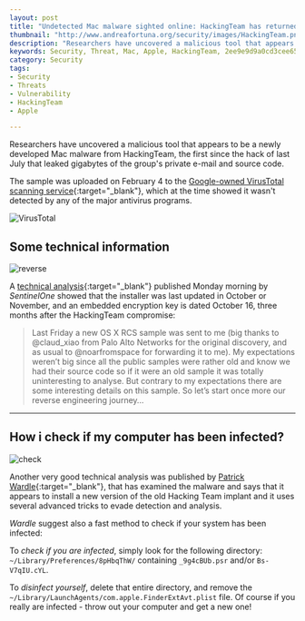 ```yaml
---
layout: post
title: "Undetected Mac malware sighted online: HackingTeam has returned?"
thumbnail: "http://www.andreafortuna.org/security/images/HackingTeam.png"
description: "Researchers have uncovered a malicious tool that appears to be a newly developed Mac malware from HackingTeam, the first since the hack of last July that leaked gigabytes of the group's private e-mail and source code."
keywords: Security, Threat, Mac, Apple, HackingTeam, 2ee9e9d9a0cd3cee6519e7b950821d5c90af03da665879615e52fd093dd8e947
category: Security
tags: 
- Security
- Threats
- Vulnerability
- HackingTeam
- Apple

---
```


Researchers have uncovered a malicious tool that appears to be a newly developed Mac malware from HackingTeam, the first since the hack of last July that leaked gigabytes of the group's private e-mail and source code.

The sample was uploaded on February 4 to the [Google-owned VirusTotal scanning service](https://www.virustotal.com/it/file/2ee9e9d9a0cd3cee6519e7b950821d5c90af03da665879615e52fd093dd8e947/analysis/){:target="_blank"}, which at the time showed it wasn't detected by any of the major antivirus programs. 

![VirusTotal](https://reverse.put.as/wp-content/uploads/2016/02/zip_vt_submission.png)

Some technical information
--

![reverse](https://reverse.put.as/wp-content/uploads/2016/02/keypress_packer.png)

A [technical analysis](https://reverse.put.as/2016/02/29/the-italian-morons-are-back-what-are-they-up-to-this-time/){:target="_blank"} published Monday morning by *SentinelOne* showed that the installer was last updated in October or November, and an embedded encryption key is dated October 16, three months after the HackingTeam compromise:

>Last Friday a new OS X RCS sample was sent to me (big thanks to @claud_xiao from Palo Alto Networks for the original discovery, and as usual to @noarfromspace for forwarding it to me). My expectations weren’t big since all the public samples were rather old and know we had their source code so if it were an old sample it was totally uninteresting to analyse. But contrary to my expectations there are some interesting details on this sample. So let’s start once more our reverse engineering journey…

<hr/>

How i check if my computer has been infected?
--

![check](https://objective-see.com/images/blog/blog_0x0D/knockknock.png)

Another very good technical analysis was published by [Patrick Wardle](https://objective-see.com/blog/blog_0x0D.html){:target="_blank"}, that has examined the malware and says that it appears to install a new version of the old Hacking Team implant and it uses several advanced tricks to evade detection and analysis.

*Wardle* suggest also a fast method to check if your system has been infected:

To *check if you are infected*, simply look for the following directory: ```~/Library/Preferences/8pHbqThW/``` containing ```_9g4cBUb.psr``` and/or ```Bs-V7qIU.cYL```. 

To *disinfect yourself*, delete that entire directory, and remove the ```~/Library/LaunchAgents/com.apple.FinderExtAvt.plist``` file. 
Of course if you really are infected - throw out your computer and get a new one! 




